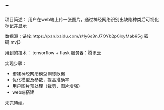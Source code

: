# -
项目简述：
用户在web端上传一张图片，通过神经网络识别出缺陷种类后可视化标记并显示

数据源：链接:https://pan.baidu.com/s/1y6s3nJ7OYb2p0IxyMab95g  密码:mvj3

用到的技术：
tensorflow + flask
服务器：腾讯云

实现步骤：
- 搭建神经网络模型训练数据
- 优化模型及参数，提高准确率
- 用户图片预处理（裁剪，图片增强）
- web端搭建

未完待续。

